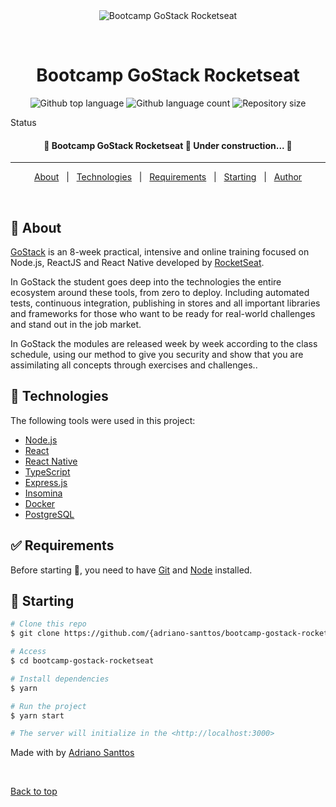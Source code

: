 <div align="center" id="top"> 
  <img src="https://storage.googleapis.com/golden-wind/bootcamp-gostack/header-desafios-new.png" alt="Bootcamp GoStack Rocketseat" />

  &#xa0;

  <!-- <a href="https://bootcampgostackrocketseat.netlify.app">Demo</a> -->
</div>

<h1 align="center">Bootcamp GoStack Rocketseat</h1>

<p align="center">
  <img alt="Github top language" src="https://img.shields.io/github/languages/top/adriano-santtos/bootcamp-gostack-rocketseat?color=56BEB8">

  <img alt="Github language count" src="https://img.shields.io/github/languages/count/adriano-santtos/bootcamp-gostack-rocketseat?color=56BEB8">

  <img alt="Repository size" src="https://img.shields.io/github/repo-size/adriano-santtos/bootcamp-gostack-rocketseat?color=56BEB8">

  <!-- <img alt="License" src="https://img.shields.io/github/license/adriano-santtos/bootcamp-gostack-rocketseat?color=56BEB8"> -->

  <!-- <img alt="Github issues" src="https://img.shields.io/github/issues/adriano-santtos/bootcamp-gostack-rocketseat?color=56BEB8" /> -->

  <!-- <img alt="Github forks" src="https://img.shields.io/github/forks/{adriano-santtos/bootcamp-gostack-rocketseat?color=56BEB8" /> -->

  <!-- <img alt="Github stars" src="https://img.shields.io/github/stars/{adriano-santtos/bootcamp-gostack-rocketseat?color=56BEB8" /> -->
</p>

Status

<h4 align="center"> 
	🚧  Bootcamp GoStack Rocketseat 🚀 Under construction...  🚧
</h4> 

<hr>

<p align="center">
  <a href="#dart-about">About</a> &#xa0; | &#xa0; 
  <!-- <a href="#sparkles-features">Features</a> &#xa0; | &#xa0; -->
  <a href="#rocket-technologies">Technologies</a> &#xa0; | &#xa0;
  <a href="#white_check_mark-requirements">Requirements</a> &#xa0; | &#xa0;
  <a href="#checkered_flag-starting">Starting</a> &#xa0; | &#xa0;
  <!-- <a href="#memo-license">License</a> &#xa0; | &#xa0; -->
  <a href="https://github.com/{adriano-santtos" target="_blank">Author</a>
</p>

<br>

## :dart: About ##

[GoStack](https://pages.rocketseat.com.br/gostack) is an 8-week practical, intensive and online training focused on Node.js, ReactJS and React Native developed by [RocketSeat](https://rocketseat.com.br/).

In GoStack the student goes deep into the technologies the entire ecosystem around these tools, from zero to deploy. Including automated tests, continuous integration, publishing in stores and all important libraries and frameworks for those who want to be ready for real-world challenges and stand out in the job market. 

In GoStack the modules are released week by week according to the class schedule, using our method to give you security and show that you are assimilating all concepts through exercises and challenges..


<!-- ## :sparkles: Features ##

:heavy_check_mark: Feature 1;\
:heavy_check_mark: Feature 2;\
:heavy_check_mark: Feature 3; -->

## :rocket: Technologies ##

The following tools were used in this project:

- [Node.js](https://nodejs.org/en/)
- [React](https://pt-br.reactjs.org/)
- [React Native](https://reactnative.dev/)
- [TypeScript](https://www.typescriptlang.org/)
- [Express.js](https://expressjs.com/)
- [Insomina](https://insomnia.rest/)
- [Docker](https://www.docker.com/)
- [PostgreSQL](https://www.postgresql.org/)

## :white_check_mark: Requirements ##

Before starting :checkered_flag:, you need to have [Git](https://git-scm.com) and [Node](https://nodejs.org/en/) installed.

## :checkered_flag: Starting ##

```bash
# Clone this repo
$ git clone https://github.com/{adriano-santtos/bootcamp-gostack-rocketseat

# Access
$ cd bootcamp-gostack-rocketseat

# Install dependencies
$ yarn

# Run the project
$ yarn start

# The server will initialize in the <http://localhost:3000>
```

<!-- ## :memo: License ##

This project is under license from MIT. For more details, see the [LICENSE](LICENSE.md) file. -->


Made with  by <a href="https://github.com/adriano-santtos" target="_blank">Adriano Santtos</a>

&#xa0;

<a href="#top">Back to top</a>